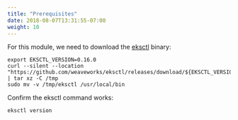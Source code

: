 ```yaml
---
title: "Prerequisites"
date: 2018-08-07T13:31:55-07:00
weight: 10
---
```


For this module, we need to download the [eksctl](https://eksctl.io/) binary:
```
export EKSCTL_VERSION=0.16.0
curl --silent --location "https://github.com/weaveworks/eksctl/releases/download/${EKSCTL_VERSION}/eksctl_Linux_amd64.tar.gz" | tar xz -C /tmp
sudo mv -v /tmp/eksctl /usr/local/bin
```

Confirm the eksctl command works:
```
eksctl version  
```

